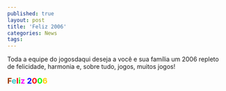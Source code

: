 ```yaml
---
published: true
layout: post
title: 'Feliz 2006'
categories: News
tags: 
---
```

Toda a equipe do jogosdaqui deseja a você e sua família um 2006 repleto de felicidade, harmonia e, sobre tudo, jogos, muitos jogos!

<span style="font-size: large;"><span style="font-weight: bold;"><span style="color: #993300;">F</span></span></span><span style="font-size: large;"><span style="font-weight: bold;"><span style="color: #33cccc;">e</span><span style="color: #ff0000;">l</span><span style="color: #00ff00;">i</span><span style="color: #ff00ff;">z</span> <span style="color: #0000ff;">2</span><span style="color: #ff0000;">0</span><span style="color: #00ff00;">0</span><span style="color: #ffcc00;">6</span></span></span>
